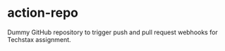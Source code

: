 # action-repo
Dummy GitHub repository to trigger push and pull request webhooks for Techstax assignment.
